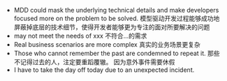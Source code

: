   - MDD could mask the underlying technical details and make developers focused more on the problem to be solved. 
  模型驱动开发过程能够成功地屏蔽掉底层的技术细节，使得开发者能够更为专注的面对所要解决的问题
  - may not meet the needs of xxx
  不符合...的需求
  - Real business scenarios are more complex
  真实的业务场景更复杂
  - Those who cannot remember the past are condemned to repeat it. 那些不记得过去的人，注定要重蹈覆辙。
  因为意外事件需要休假
  - I have to take the day off today due to an unexpected incident.